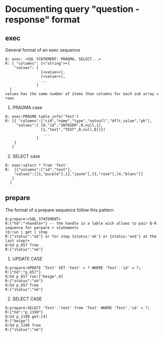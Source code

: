 # Documenting query "question - response" format

## exec

General format of an exec sequence
  ```
 Q: exec: <SQL STATEMENT: PRAGMA, SELECT...>
 R: [ "columns": [<"string">+]
      "values": [
                  [<value>+],
                  [<value>+],
                  ...
                ]
    ]
  values has the same number of items than columns for each sub array = rows
  ```

 1. PRAGMA case
 
  ```
 Q: exec:PRAGMA table_info('Test')
 R: [{ "columns":["cid","name","type","notnull","dflt_value","pk"],
       "values":[ [0,"id","INTEGER",0,null,1],
                  [1,"text","TEXT",0,null,0]]}]
                   ...
                ]
      }
     ]
  ```
  
 2. SELECT case
 
   ```
 Q: exec:select * from 'Test'
 R:  [{"columns":["id","text"],
       "values":[[1,"purple"],[2,"jaune"],[3,"rose"],[4,"blanc"]]
      }
     ]
  ```
  
## prepare

The format of a prepare sequence follow this pattern

  ```
Q:prepare:<SQL STATEMENT>
R:{"hd":"<handle>"} -- the handle is a lable wich allows to pair Q-R sequence for perpare + statements
(Q:run | get | step
R:{"status":"ok"} or for step {status:'ok'} or {status:'end'} at the last step)+
Q:hd p_657 free
R:{"status":"ok"}
  ```
  
1. UPDATE CASE

  ```
Q:prepare:UPDATE 'Test' SET 'text' = ? WHERE 'Test'.'id' = ?;
R:{"hd":"p_657"}
Q:hd p_657 run:["beige",4]
R:{"status":"ok"}
Q:hd p_657 free
R:{"status":"ok"}
  ```

2. SELECT CASE

  ```
Q:prepare:SELECT 'Test'.'text' from 'Test' WHERE 'Test'.'id' = ?;
R:{"hd":"p_1199"}
Q:hd p_1199 get:[4]
R:["beige"]
Q:hd p_1199 free
R:{"status":"ok"}
  ```
